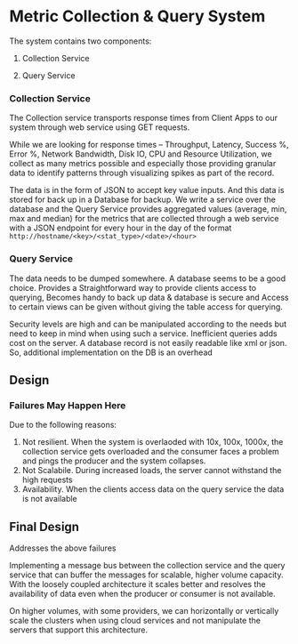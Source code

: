 # Metric Collection & Query System
The system contains two components:

1.	Collection Service

2.	Query Service

### Collection Service

The Collection service transports response times from Client Apps to our system through web service using GET requests.

While we are looking for response times – Throughput, Latency, Success %, Error %, Network Bandwidth, Disk IO, CPU and Resource Utilization, we collect as many metrics possible and especially those providing granular data to identify patterns through visualizing spikes as part of the record.

The data is in the form of JSON to accept key value inputs. And this data is stored for back up in a Database for backup. We write a service over the database and the Query Service provides aggregated values (average, min, max and median) for the metrics that are collected through a web service with a JSON endpoint for every hour in the day of the format ```http://hostname/<key>/<stat_type>/<date>/<hour>```

### Query Service

The data needs to be dumped somewhere. A database seems to be a good choice. Provides a Straightforward way to provide clients access to querying, Becomes handy to back up data & database is secure and Access to certain views can be given without giving the table access for querying.

Security levels are high and can be manipulated according to the needs but need to keep in mind when using such a service. Inefficient queries adds cost on the server. A database record is not easily readable like xml or json. So, additional implementation on the DB is an overhead

## Design

### Failures May Happen Here
Due to the following reasons:
1. Not resilient. When the system is overlaoded with 10x, 100x, 1000x, the collection service gets overloaded and the consumer faces a problem and pings the producer and the system collapses.
2. Not Scalabile. During increased loads, the server cannot withstand the high requests
3. Availability. When the clients access data on the query service the data is not available
## Final Design
Addresses the above failures

Implementing a message bus between the collection service and the query service that can buffer the messages for scalable, higher volume capacity. With the loosely coupled architecture it scales better and resolves the availability of data even when the producer or consumer is not available.

On higher volumes, with some providers, we can horizontally or vertically scale the clusters when using cloud services and not manipulate the servers that support this architecture.
